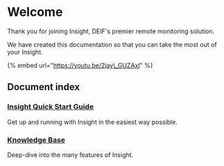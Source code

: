 # Welcome

Thank you for joining Insight, DEIF's premier remote monitoring solution.

We have created this documentation so that you can take the most out of your Insight.

{% embed url="https://youtu.be/2jay\_GUZAxI" %}

## Document index

### [Insight Quick Start Guide ](quick-start-guide/about-insight.md)

Get up and running with Insight in the easiest way possible.

### [Knowledge Base](knowledge-base/introduction.md)

Deep-dive into the many features of Insight.

